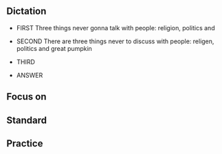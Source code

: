 ## Dictation
- FIRST
Three things never gonna talk with people: religion, politics and

- SECOND
There are three things never to discuss with people: religen, politics and great pumpkin

- THIRD


- ANSWER 



## Focus on


## Standard

## Practice
